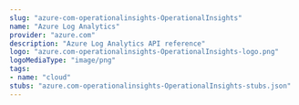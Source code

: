 ```yaml
---
slug: "azure-com-operationalinsights-OperationalInsights"
name: "Azure Log Analytics"
provider: "azure.com"
description: "Azure Log Analytics API reference"
logo: "azure.com-operationalinsights-OperationalInsights-logo.png"
logoMediaType: "image/png"
tags:
- name: "cloud"
stubs: "azure.com-operationalinsights-OperationalInsights-stubs.json"
---
```


